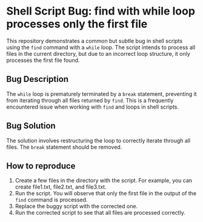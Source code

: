 # Shell Script Bug: find with while loop processes only the first file

This repository demonstrates a common but subtle bug in shell scripts using the `find` command with a `while` loop. The script intends to process all files in the current directory, but due to an incorrect loop structure, it only processes the first file found.

## Bug Description

The `while` loop is prematurely terminated by a `break` statement, preventing it from iterating through all files returned by `find`.  This is a frequently encountered issue when working with `find` and loops in shell scripts.

## Bug Solution

The solution involves restructuring the loop to correctly iterate through all files. The `break` statement should be removed.

## How to reproduce

1. Create a few files in the directory with the script. For example, you can create file1.txt, file2.txt, and file3.txt.
2. Run the script. You will observe that only the first file in the output of the `find` command is processed.
3. Replace the buggy script with the corrected one.
4. Run the corrected script to see that all files are processed correctly. 
